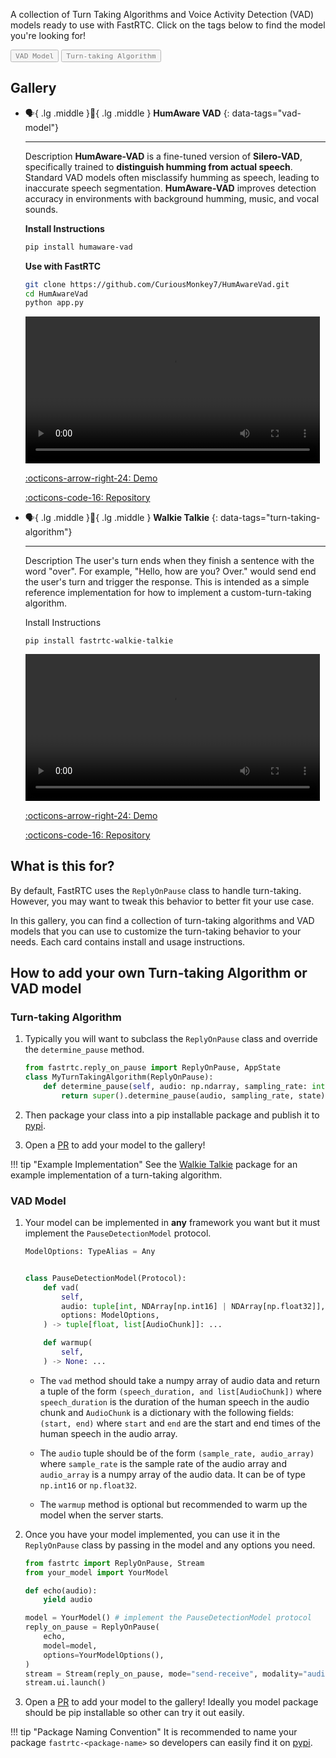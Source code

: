 <style>
.tag-button {
    cursor: pointer;
    opacity: 0.5;
    transition: opacity 0.2s ease;
}

.tag-button > code {
    color: var(--supernova);
}

.tag-button.active {
    opacity: 1;
}
</style>

A collection of Turn Taking Algorithms and Voice Activity Detection (VAD) models ready to use with FastRTC. Click on the tags below to find the model you're looking for!

<div class="tag-buttons">
  <button class="tag-button" data-tag="vad-model"><code>VAD Model</code></button>
  <button class="tag-button" data-tag="turn-taking-algorithm"><code>Turn-taking Algorithm</code></button>
</div>

<script>
function filterCards() {
    const activeButtons = document.querySelectorAll('.tag-button.active');
    const selectedTags = Array.from(activeButtons).map(button => button.getAttribute('data-tag'));
    const cards = document.querySelectorAll('.grid.cards > ul > li > p[data-tags]');
    
    cards.forEach(card => {
        const cardTags = card.getAttribute('data-tags').split(',');
        const shouldShow = selectedTags.length === 0 || selectedTags.some(tag => cardTags.includes(tag));
        card.parentElement.style.display = shouldShow ? 'block' : 'none';
    });
}
document.querySelectorAll('.tag-button').forEach(button => {
    button.addEventListener('click', () => {
        button.classList.toggle('active');
        filterCards();
    });
});
</script>

## Gallery

<div class="grid cards" markdown>

-   :speaking_head:{ .lg .middle }:eyes:{ .lg .middle } __HumAware VAD__
{: data-tags="vad-model"}

    ---

    Description
    **HumAware-VAD** is a fine-tuned version of **Silero-VAD**, specifically trained to **distinguish humming from actual speech**.
    Standard VAD models often misclassify humming as speech, leading to inaccurate speech segmentation.
    **HumAware-VAD** improves detection accuracy in environments with background humming, music, and vocal sounds.  

    **Install Instructions**  
    ```sh
    pip install humaware-vad
    ```  
    **Use with FastRTC**  
    ```sh
    git clone https://github.com/CuriousMonkey7/HumAwareVad.git
    cd HumAwareVad
    python app.py
    ```

    <video width=98% src="https://github.com/user-attachments/assets/ea06a06f-d9e8-4203-a982-56326d160c9e" controls style="text-align: center"></video>  

    [:octicons-arrow-right-24: Demo](https://github.com/CuriousMonkey7/HumAwareVad/blob/main/app.py)  

    [:octicons-code-16: Repository](https://github.com/CuriousMonkey7/HumAwareVad/blob/main/humaware_vad/__init__.py)  

-   :speaking_head:{ .lg .middle }:eyes:{ .lg .middle } __Walkie Talkie__
{: data-tags="turn-taking-algorithm"}

    ---

    Description
    The user's turn ends when they finish a sentence with the word "over".
    For example, "Hello, how are you? Over." would send end the user's turn and trigger the response.
    This is intended as a simple reference implementation for how to implement a custom-turn-taking algorithm.

    Install Instructions
    ```bash
    pip install fastrtc-walkie-talkie
    ``` 

    <video width=98% src="https://github.com/user-attachments/assets/d94c1b91-5430-48b0-801d-15e17bdad2a0" controls style="text-align: center"></video>

    [:octicons-arrow-right-24: Demo](https://github.com/freddyaboulton/fastrtc-walkie-talkie/blob/main/scratch.py)
    
    [:octicons-code-16: Repository](https://github.com/freddyaboulton/fastrtc-walkie-talkie/blob/main/src/fastrtc_walkie_talkie/__init__.py)

</div>

## What is this for?

By default, FastRTC uses the `ReplyOnPause` class to handle turn-taking. However, you may want to tweak this behavior to better fit your use case.

In this gallery, you can find a collection of turn-taking algorithms and VAD models that you can use to customize the turn-taking behavior to your needs. Each card contains install and usage instructions.

## How to add your own Turn-taking Algorithm or VAD model

### Turn-taking Algorithm

1. Typically you will want to subclass the `ReplyOnPause` class and override the `determine_pause` method.

    ```python
    from fastrtc.reply_on_pause import ReplyOnPause, AppState
    class MyTurnTakingAlgorithm(ReplyOnPause):
        def determine_pause(self, audio: np.ndarray, sampling_rate: int, state: AppState) -> bool:
            return super().determine_pause(audio, sampling_rate, state)
    ```

2. Then package your class into a pip installable package and publish it to [pypi](https://pypi.org/).

3. Open a [PR](https://github.com/freddyaboulton/fastrtc-walkie-talkie/blob/main/src/fastrtc_walkie_talkie/__init__.py) to add your model to the gallery!

!!! tip "Example Implementation"
    See the [Walkie Talkie](https://github.com/freddyaboulton/fastrtc-walkie-talkie/) package for an example implementation of a turn-taking algorithm.

### VAD Model

1. Your model can be implemented in **any** framework you want but it must implement the `PauseDetectionModel` protocol.
    ```python
    ModelOptions: TypeAlias = Any


    class PauseDetectionModel(Protocol):
        def vad(
            self,
            audio: tuple[int, NDArray[np.int16] | NDArray[np.float32]],
            options: ModelOptions,
        ) -> tuple[float, list[AudioChunk]]: ...

        def warmup(
            self,
        ) -> None: ...
    ```

    * The `vad` method should take a numpy array of audio data and return a tuple of the form `(speech_duration, and list[AudioChunk])` where `speech_duration` is the duration of the human speech in the audio chunk and `AudioChunk` is a dictionary with the following fields: `(start, end)` where `start` and `end` are the start and end times of the human speech in the audio array.

    * The `audio` tuple should be of the form `(sample_rate, audio_array)` where `sample_rate` is the sample rate of the audio array and `audio_array` is a numpy array of the audio data. It can be of type `np.int16` or `np.float32`.

    * The `warmup` method is optional but recommended to warm up the model when the server starts.

2. Once you have your model implemented, you can use it in the `ReplyOnPause` class by passing in the model and any options you need.

    ```python
    from fastrtc import ReplyOnPause, Stream
    from your_model import YourModel

    def echo(audio):
        yield audio

    model = YourModel() # implement the PauseDetectionModel protocol
    reply_on_pause = ReplyOnPause(
        echo,
        model=model,
        options=YourModelOptions(),
    )
    stream = Stream(reply_on_pause, mode="send-receive", modality="audio")
    stream.ui.launch()
    ```

3. Open a [PR](https://github.com/freddyaboulton/fastrtc/edit/main/docs/turn_taking_gallery.md) to add your model to the gallery! Ideally you model package should be pip installable so other can try it out easily.

!!! tip "Package Naming Convention"
    It is recommended to name your package `fastrtc-<package-name>` so developers can easily find it on [pypi](https://pypi.org/search/?q=fastrtc-).

